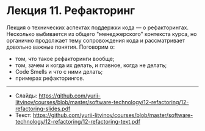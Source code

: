 # Лекция 11. Рефакторинг

Лекция о технических аспектах поддержки кода — о рефакторингах. Несколько выбивается из общего "менеджерского" контекста курса, но органично продолжает тему сопровождения кода и рассматривает довольно важные понятия. Поговорим о:
- том, что такое рефакторинги вообще;
- том, зачем и когда их делать, и главное, когда не делать;
- Code Smells и что с ними делать;
- примерах рефакторингов.
---

- Слайды: https://github.com/yurii-litvinov/courses/blob/master/software-technology/12-refactoring/12-refactoring-slides.pdf
- Текст: https://github.com/yurii-litvinov/courses/blob/master/software-technology/12-refactoring/12-refactoring-text.pdf